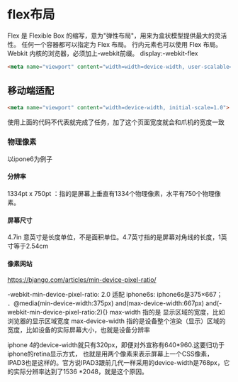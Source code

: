 
# flex布局

Flex 是 Flexible Box 的缩写，意为"弹性布局"，用来为盒状模型提供最大的灵活性。
任何一个容器都可以指定为 Flex 布局。
行内元素也可以使用 Flex 布局。
Webkit 内核的浏览器，必须加上-webkit前缀。   display:-webkit-flex

```html
<meta name="viewport" content="width=width=device-width, user-scalable=no, initial-scale=1.0, maximum-scale=1.0,minimum-scale=1.0">
```

## 移动端适配

```html
<meta name="viewport" content="width=device-width, initial-scale=1.0">
```

使用上面的代码不代表就完成了任务，加了这个页面宽度就会和爪机的宽度一致

### 物理像素

以ipone6为例子

#### 分辨率

  1334pt x 750pt ：指的是屏幕上垂直有1334个物理像素，水平有750个物理像素。

#### 屏幕尺寸
  
  4.7in 意英寸是长度单位，不是面积单位。4.7英寸指的是屏幕对角线的长度，1英寸等于2.54cm

#### 像素网站

<https://bjango.com/articles/min-device-pixel-ratio/>

-webkit-min-device-pixel-ratio: 2.0
适配 iphone6s: iphone6s是375×667；
．@media(min-device-width:375px) and(max-device-width:667px) and(-webkit-min-device-pixel-ratio:2){}
max-width 指的是 显示区域的宽度，比如 浏览器的显示区域宽度
max-device-width 指的是设备整个渲染（显示）区域的宽度，比如设备的实际屏幕大小，也就是设备分辨率

iphone 4的device-width就只有320px，即便对外宣称有640*960.这要归功于iphone的retina显示方式，
也就是用两个像素来表示屏幕上一个CSS像素，IPAD3也是这样的。官方说IPAD3跟前几代一样采用的device-width是768px，它的实际分辨率达到了1536 *2048，就是这个原因。